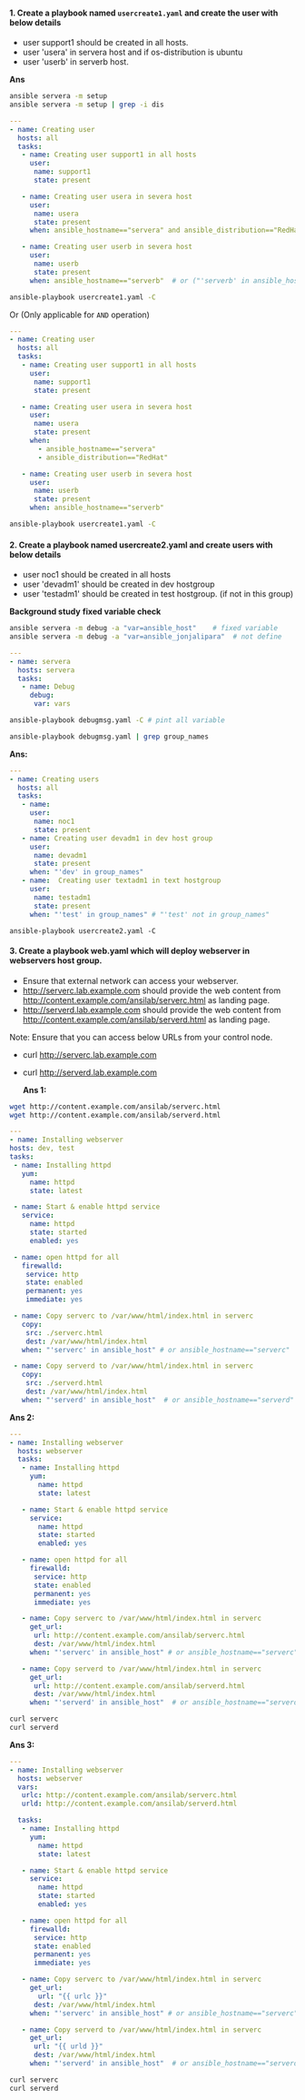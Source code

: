 

#### 1. Create a playbook named `usercreate1.yaml` and create the user with below details
- user support1 should be created in all hosts.
- user 'usera' in servera host and if os-distribution is ubuntu
- user 'userb' in serverb host.

**Ans**

```bash
ansible servera -m setup
ansible servera -m setup | grep -i dis
```

```yaml
---
- name: Creating user
  hosts: all
  tasks:
   - name: Creating user support1 in all hosts
     user:
      name: support1
      state: present

   - name: Creating user usera in severa host
     user:
      name: usera
      state: present
     when: ansible_hostname=="servera" and ansible_distribution=="RedHat"

   - name: Creating user userb in severa host
     user:
      name: userb
      state: present
     when: ansible_hostname=="serverb"  # or ("'serverb' in ansible_host")
```
```bash
ansible-playbook usercreate1.yaml -C
```


Or (Only applicable for `AND` operation)
```yaml
---
- name: Creating user
  hosts: all
  tasks:
   - name: Creating user support1 in all hosts
     user:
      name: support1
      state: present

   - name: Creating user usera in severa host
     user:
      name: usera
      state: present
     when:
       - ansible_hostname=="servera"
       - ansible_distribution=="RedHat"

   - name: Creating user userb in severa host
     user:
      name: userb
      state: present
     when: ansible_hostname=="serverb"
```
```bash
ansible-playbook usercreate1.yaml -C
```


#### 2. Create a playbook named usercreate2.yaml and create users with below details
- user noc1 should be created in all hosts
- user 'devadm1' should be created in dev hostgroup
- user 'testadm1' should be created in test hostgroup. (if not in this group)

**Background study**
**fixed variable check**
```bash
ansible servera -m debug -a "var=ansible_host"    # fixed variable
ansible servera -m debug -a "var=ansible_jonjalipara"  # not define
```

```yaml
---
- name: servera
  hosts: servera
  tasks:
   - name: Debug
     debug:
      var: vars
```

```bash
ansible-playbook debugmsg.yaml -C # pint all variable
```
```bash
ansible-playbook debugmsg.yaml | grep group_names
```

**Ans:**

```yaml
---
- name: Creating users
  hosts: all
  tasks:
   - name:
     user:
      name: noc1
      state: present
   - name: Creating user devadm1 in dev host group
     user:
      name: devadm1
      state: present
     when: "'dev' in group_names"
   - name:  Creating user textadm1 in text hostgroup
     user:
      name: testadm1
      state: present
     when: "'test' in group_names" # "'test' not in group_names"
```
```
ansible-playbook usercreate2.yaml -C
```

#### 3. Create a playbook web.yaml which will deploy webserver in webservers host group.
- Ensure that external network can access your webserver.
- http://serverc.lab.example.com should provide the web content from http://content.example.com/ansilab/serverc.html as landing page.
- http://serverd.lab.example.com should provide the web content from http://content.example.com/ansilab/serverd.html as landing page.

Note: Ensure that you can access below URLs from your control node.
- curl http://serverc.lab.example.com  
- curl http://serverd.lab.example.com

  **Ans 1:**
```bash
wget http://content.example.com/ansilab/serverc.html
wget http://content.example.com/ansilab/serverd.html
```

  ```yaml
  ---
- name: Installing webserver
  hosts: dev, test
  tasks:
   - name: Installing httpd
     yum:
       name: httpd
       state: latest

   - name: Start & enable httpd service
     service:
       name: httpd
       state: started
       enabled: yes

   - name: open httpd for all
     firewalld:
      service: http
      state: enabled
      permanent: yes
      immediate: yes

   - name: Copy serverc to /var/www/html/index.html in serverc
     copy:
      src: ./serverc.html
      dest: /var/www/html/index.html
     when: "'serverc' in ansible_host" # or ansible_hostname=="serverc"

   - name: Copy serverd to /var/www/html/index.html in serverc
     copy:
      src: ./serverd.html
      dest: /var/www/html/index.html
     when: "'serverd' in ansible_host"  # or ansible_hostname=="serverd"
  ```

**Ans 2:**

```yaml
---
- name: Installing webserver
  hosts: webserver
  tasks:
   - name: Installing httpd
     yum:
       name: httpd
       state: latest

   - name: Start & enable httpd service
     service:
       name: httpd
       state: started
       enabled: yes

   - name: open httpd for all
     firewalld:
      service: http
      state: enabled
      permanent: yes
      immediate: yes

   - name: Copy serverc to /var/www/html/index.html in serverc
     get_url:
      url: http://content.example.com/ansilab/serverc.html
      dest: /var/www/html/index.html
     when: "'serverc' in ansible_host" # or ansible_hostname=="serverc"

   - name: Copy serverd to /var/www/html/index.html in serverc
     get_url:
      url: http://content.example.com/ansilab/serverd.html
      dest: /var/www/html/index.html
     when: "'serverd' in ansible_host"  # or ansible_hostname=="serverd"
```

```bash
curl serverc
curl serverd
```

**Ans 3:**

```yaml
---
- name: Installing webserver
  hosts: webserver
  vars:
   urlc: http://content.example.com/ansilab/serverc.html
   urld: http://content.example.com/ansilab/serverd.html

  tasks:
   - name: Installing httpd
     yum:
       name: httpd
       state: latest

   - name: Start & enable httpd service
     service:
       name: httpd
       state: started
       enabled: yes

   - name: open httpd for all
     firewalld:
      service: http
      state: enabled
      permanent: yes
      immediate: yes

   - name: Copy serverc to /var/www/html/index.html in serverc
     get_url:
       url: "{{ urlc }}"
      dest: /var/www/html/index.html
     when: "'serverc' in ansible_host" # or ansible_hostname=="serverc"

   - name: Copy serverd to /var/www/html/index.html in serverc
     get_url:
      url: "{{ urld }}"
      dest: /var/www/html/index.html
     when: "'serverd' in ansible_host"  # or ansible_hostname=="serverd"
```

```bash
curl serverc
curl serverd
```
